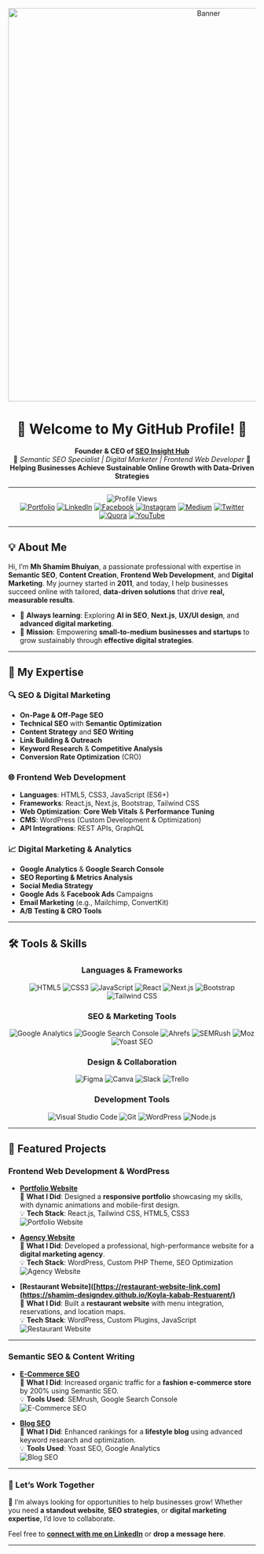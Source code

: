 <div align="center">
  <img src="https://i.postimg.cc/yxF8rjXG/shamim-bhuiyan.webp" alt="Banner" width="800"/>
</div>

<h1 align="center">🌟 Welcome to My GitHub Profile! 🌟</h1>

<p align="center">
  <b>Founder & CEO of <a href="https://your-website-link.com">SEO Insight Hub</a></b><br>
  🚀 <i>Semantic SEO Specialist | Digital Marketer | Frontend Web Developer</i> 🚀<br>
  <b>Helping Businesses Achieve Sustainable Online Growth with Data-Driven Strategies</b>
</p>

---

<div align="center">

![Profile Views](https://komarev.com/ghpvc/?username=your-github-username&color=blueviolet&style=flat-square)  
[![Portfolio](https://img.shields.io/badge/Visit-Portfolio-blue?style=for-the-badge&logo=google-chrome&logoColor=white)](https://your-portfolio-link.com)
[![LinkedIn](https://img.shields.io/badge/Connect-LinkedIn-blue?style=for-the-badge&logo=linkedin)](https://www.linkedin.com/in/your-linkedin-profile)
[![Facebook](https://img.shields.io/badge/Connect-Facebook-blue?style=for-the-badge&logo=facebook&logoColor=white)](https://www.facebook.com/your-facebook-profile)
[![Instagram](https://img.shields.io/badge/Follow-Insta-blue?style=for-the-badge&logo=instagram)](https://www.instagram.com/your-instagram-profile)
[![Medium](https://img.shields.io/badge/Read-Medium-orange?style=for-the-badge&logo=medium)](https://medium.com/@your-medium-profile)
[![Twitter](https://img.shields.io/badge/Follow-Twitter-lightblue?style=for-the-badge&logo=twitter&logoColor=white)](https://twitter.com/your-twitter-profile)
[![Quora](https://img.shields.io/badge/Connect-Quora-red?style=for-the-badge&logo=quora&logoColor=white)](https://www.quora.com/profile/your-quora-profile)
[![YouTube](https://img.shields.io/badge/Subscribe-YouTube-red?style=for-the-badge&logo=youtube&logoColor=white)](https://www.youtube.com/c/your-youtube-channel)

</div>

---

## 💡 About Me  

Hi, I’m **Mh Shamim Bhuiyan**, a passionate professional with expertise in **Semantic SEO**, **Content Creation**, **Frontend Web Development**, and **Digital Marketing**. My journey started in **2011**, and today, I help businesses succeed online with tailored, **data-driven solutions** that drive **real, measurable results**.

- 🌱 **Always learning**: Exploring **AI in SEO**, **Next.js**, **UX/UI design**, and **advanced digital marketing**.  
- 🎯 **Mission**: Empowering **small-to-medium businesses and startups** to grow sustainably through **effective digital strategies**.  

---

## 🚀 My Expertise  

### **🔍 SEO & Digital Marketing**  
- **On-Page & Off-Page SEO**  
- **Technical SEO** with **Semantic Optimization**  
- **Content Strategy** and **SEO Writing**  
- **Link Building & Outreach**  
- **Keyword Research** & **Competitive Analysis**  
- **Conversion Rate Optimization** (CRO)

### **🌐 Frontend Web Development**  
- **Languages**: HTML5, CSS3, JavaScript (ES6+)  
- **Frameworks**: React.js, Next.js, Bootstrap, Tailwind CSS  
- **Web Optimization**: **Core Web Vitals** & **Performance Tuning**  
- **CMS**: WordPress (Custom Development & Optimization)  
- **API Integrations**: REST APIs, GraphQL

### **📈 Digital Marketing & Analytics**  
- **Google Analytics** & **Google Search Console**  
- **SEO Reporting & Metrics Analysis**  
- **Social Media Strategy**  
- **Google Ads** & **Facebook Ads** Campaigns  
- **Email Marketing** (e.g., Mailchimp, ConvertKit)  
- **A/B Testing & CRO Tools**

---

## 🛠 Tools & Skills  

<div align="center">

### **Languages & Frameworks**  
![HTML5](https://img.shields.io/badge/-HTML5-E34F26?style=for-the-badge&logo=html5&logoColor=white)
![CSS3](https://img.shields.io/badge/-CSS3-1572B6?style=for-the-badge&logo=css3&logoColor=white)
![JavaScript](https://img.shields.io/badge/-JavaScript-F7DF1E?style=for-the-badge&logo=javascript&logoColor=black)
![React](https://img.shields.io/badge/-React-61DAFB?style=for-the-badge&logo=react&logoColor=black)
![Next.js](https://img.shields.io/badge/-Next.js-000000?style=for-the-badge&logo=nextdotjs&logoColor=white)
![Bootstrap](https://img.shields.io/badge/-Bootstrap-7952B3?style=for-the-badge&logo=bootstrap&logoColor=white)
![Tailwind CSS](https://img.shields.io/badge/-Tailwind_CSS-38B2AC?style=for-the-badge&logo=tailwind-css&logoColor=white)

### **SEO & Marketing Tools**  
![Google Analytics](https://img.shields.io/badge/-Google_Analytics-E37400?style=for-the-badge&logo=google-analytics&logoColor=white)
![Google Search Console](https://img.shields.io/badge/-Google_Search_Console-4285F4?style=for-the-badge&logo=google&logoColor=white)
![Ahrefs](https://img.shields.io/badge/-Ahrefs-2E5B9E?style=for-the-badge&logoColor=white)
![SEMRush](https://img.shields.io/badge/-SEMRush-FA9500?style=for-the-badge&logoColor=white)
![Moz](https://img.shields.io/badge/-Moz-2E3A87?style=for-the-badge&logo=moz&logoColor=white)
![Yoast SEO](https://img.shields.io/badge/-Yoast_SEO-FFB700?style=for-the-badge&logo=yoast&logoColor=white)

### **Design & Collaboration**  
![Figma](https://img.shields.io/badge/-Figma-F24E1E?style=for-the-badge&logo=figma&logoColor=white)
![Canva](https://img.shields.io/badge/-Canva-00C4CC?style=for-the-badge&logo=canva&logoColor=white)
![Slack](https://img.shields.io/badge/-Slack-4A154B?style=for-the-badge&logo=slack&logoColor=white)
![Trello](https://img.shields.io/badge/-Trello-0079D3?style=for-the-badge&logo=trello&logoColor=white)

### **Development Tools**  
![Visual Studio Code](https://img.shields.io/badge/-VS_Code-0078D4?style=for-the-badge&logo=visual-studio-code&logoColor=white)
![Git](https://img.shields.io/badge/-Git-F05032?style=for-the-badge&logo=git&logoColor=white)
![WordPress](https://img.shields.io/badge/-WordPress-21759B?style=for-the-badge&logo=wordpress&logoColor=white)
![Node.js](https://img.shields.io/badge/-Node.js-339933?style=for-the-badge&logo=node.js&logoColor=white)

</div>

---

## 🌟 Featured Projects  

### **Frontend Web Development & WordPress**  

- **[Portfolio Website](https://your-portfolio-link.com)**  
  🚀 **What I Did**: Designed a **responsive portfolio** showcasing my skills, with dynamic animations and mobile-first design.  
  💡 **Tech Stack**: React.js, Tailwind CSS, HTML5, CSS3  
  ![Portfolio Website](https://your-project-image-link.com/portfolio-website.jpg)

- **[Agency Website](https://agency-website-link.com)**  
  🚀 **What I Did**: Developed a professional, high-performance website for a **digital marketing agency**.  
  💡 **Tech Stack**: WordPress, Custom PHP Theme, SEO Optimization  
  ![Agency Website](https://your-project-image-link.com/agency-website.jpg)

- **[Restaurant Website]([https://restaurant-website-link.com](https://shamim-designdev.github.io/Koyla-kabab-Restuarent/)**  
  🚀 **What I Did**: Built a **restaurant website** with menu integration, reservations, and location maps.  
  💡 **Tech Stack**: WordPress, Custom Plugins, JavaScript  
  ![Restaurant Website](https://your-project-image-link.com/restaurant-website.jpg)

---

### **Semantic SEO & Content Writing**  

- **[E-Commerce SEO](https://ecommerce-seo-project-link.com)**  
  🚀 **What I Did**: Increased organic traffic for a **fashion e-commerce store** by 200% using Semantic SEO.  
  💡 **Tools Used**: SEMrush, Google Search Console  
  ![E-Commerce SEO](https://your-project-image-link.com/ecommerce-seo.jpg)

- **[Blog SEO](https://blog-seo-project-link.com)**  
  🚀 **What I Did**: Enhanced rankings for a **lifestyle blog** using advanced keyword research and optimization.  
  💡 **Tools Used**: Yoast SEO, Google Analytics  
  ![Blog SEO](https://your-project-image-link.com/blog-seo.jpg)
---
### 🌟 Let’s Work Together  

👋 I’m always looking for opportunities to help businesses grow! Whether you need **a standout website**, **SEO strategies**, or **digital marketing expertise**, I’d love to collaborate.

Feel free to **[connect with me on LinkedIn](https://www.linkedin.com/in/your-linkedin-profile)** or **drop a message here**.

---
